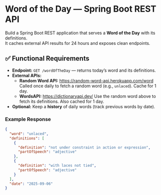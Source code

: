 # Word of the Day — Spring Boot REST API

Build a Spring Boot REST application that serves a **Word of the Day** with its definitions.  
It caches external API results for 24 hours and exposes clean endpoints.

## ✅ Functional Requirements

- **Endpoint:** `GET /wordOfTheDay` — returns today’s word and its definitions.
- **External APIs:**
    - **Random Word API:** https://random-word-api.herokuapp.com/word  
      Called once daily to fetch a random word (e.g., `unlaced`). Cache for 1 day.
    - **WordsAPI:** https://dictionaryapi.dev/ 
      Use the random word above to fetch its definitions. Also cached for 1 day.
- **Optional:** Keep a **history** of daily words (track previous words by date).

### Example Response

```json
{
  "word": "unlaced",
  "definitions": [
    {
      "definition": "not under constraint in action or expression",
      "partOfSpeech": "adjective"
    },
    {
      "definition": "with laces not tied",
      "partOfSpeech": "adjective"
    }
  ],
  "date": "2025-09-06"
}
